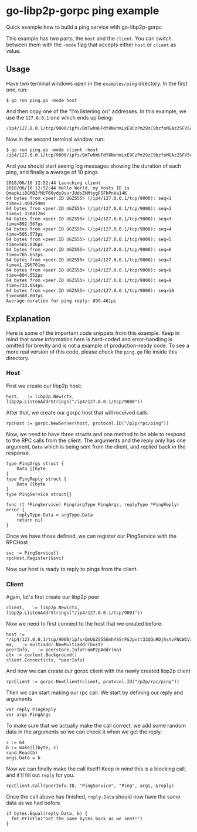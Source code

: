 # go-libp2p-gorpc ping example

Quick example how to build a ping service with go-libp2p-gorpc

This example has two parts, the `host` and the `client`. You can switch between
them with the `-mode` flag that accepts either `host` or `client` as value.

## Usage

Have two terminal windows open in the `examples/ping` directory. In the first
one, run:

```
$ go run ping.go -mode host
```

And then copy one of the "I'm listening on" addresses. In this example, we use
the `127.0.0.1` one which ends up being:

```
/ip4/127.0.0.1/tcp/9000/ipfs/QmTwhWUFdY8NvhmLxE9CzPm29zC9bzfoMGAz2SFV5cb26d
```

Now in the second terminal window, run:

```
$ go run ping.go -mode client -host /ip4/127.0.0.1/tcp/9000/ipfs/QmTwhWUFdY8NvhmLxE9CzPm29zC9bzfoMGAz2SFV5cb26d
```

And you should start seeing log messages showing the duration of each ping, and
finally a average of 10 pings.

```
2018/06/10 12:52:44 Launching client
2018/06/10 12:52:44 Hello World, my hosts ID is Qmapkii8GMB2fMUT66yds9surJUdsZHMtygFSFhPnHa14K
64 bytes from <peer.ID UGZS55> (/ip4/127.0.0.1/tcp/9000): seq=1 time=1.404259ms
64 bytes from <peer.ID UGZS55> (/ip4/127.0.0.1/tcp/9000): seq=2 time=1.338412ms
64 bytes from <peer.ID UGZS55> (/ip4/127.0.0.1/tcp/9000): seq=3 time=892.567µs
64 bytes from <peer.ID UGZS55> (/ip4/127.0.0.1/tcp/9000): seq=4 time=505.573µs
64 bytes from <peer.ID UGZS55> (/ip4/127.0.0.1/tcp/9000): seq=5 time=565.036µs
64 bytes from <peer.ID UGZS55> (/ip4/127.0.0.1/tcp/9000): seq=6 time=765.652µs
64 bytes from <peer.ID UGZS55> (/ip4/127.0.0.1/tcp/9000): seq=7 time=1.296701ms
64 bytes from <peer.ID UGZS55> (/ip4/127.0.0.1/tcp/9000): seq=8 time=804.552µs
64 bytes from <peer.ID UGZS55> (/ip4/127.0.0.1/tcp/9000): seq=9 time=733.054µs
64 bytes from <peer.ID UGZS55> (/ip4/127.0.0.1/tcp/9000): seq=10 time=688.807µs
Average duration for ping reply: 899.461µs
```

## Explanation

Here is some of the important code snippets from this example. Keep in mind
that some information here is hard-coded and error-handling is omitted for brevity
and is not a example of production-ready code. To see a more real version of
this code, please check the `ping.go` file inside this directory.

### Host

First we create our libp2p host:

```golang
host, _ := libp2p.New(ctx, libp2p.ListenAddrStrings("/ip4/127.0.0.1/tcp/9000"))
```

After that, we create our gorpc host that will received calls

```golang
rpcHost := gorpc.NewServer(host, protocol.ID("/p2p/rpc/ping"))
```

Now, we need to have three structs and one method to be able to respond to the
RPC calls from the client. The arguments and the reply only has one argument,
`Data` which is being sent from the client, and replied back in the response.

```golang
type PingArgs struct {
	Data []byte
}
type PingReply struct {
	Data []byte
}
type PingService struct{}

func (t *PingService) Ping(argType PingArgs, replyType *PingReply) error {
	replyType.Data = argType.Data
	return nil
}
```

Once we have those defined, we can register our PingService with the RPCHost

```golang
svc := PingService{}
rpcHost.Register(&svc)
```

Now our host is ready to reply to pings from the client.

### Client

Again, let's first create our libp2p peer

```golang
client, _ := libp2p.New(ctx, libp2p.ListenAddrStrings("/ip4/127.0.0.1/tcp/9001"))
```

Now we need to first connect to the host that we created before.

```golang
host := "/ip4/127.0.0.1/tcp/9000/ipfs/QmUGZS556mhYSSrFGJpxtt33QQuRDjhsYvFNCW1V3A4wjL"
ma, _ := multiaddr.NewMultiaddr(host)
peerInfo, _ := peerstore.InfoFromP2pAddr(ma)
ctx := context.Background()
client.Connect(ctx, *peerInfo)
```

And now we can create our gorpc client with the newly created libp2p client

```golang
rpcClient := gorpc.NewClient(client, protocol.ID("/p2p/rpc/ping"))
```

Then we can start making our rpc call. We start by defining our reply and arguments

```golang
var reply PingReply
var args PingArgs
```

To make sure that we actually make the call correct, we add some random data
in the arguments so we can check it when we get the reply.

```golang
c := 64
b := make([]byte, c)
rand.Read(b)
args.Data = b
```

Now we can finally make the call itself! Keep in mind this is a blocking call,
and it'll fill out `reply` for you.

```golang
rpcClient.Call(peerInfo.ID, "PingService", "Ping", args, &reply)
```

Once the call above has finished, `reply.Data` should now have the same data
as we had before

```golang
if bytes.Equal(reply.Data, b) {
  fmt.Println("Got the same bytes back as we sent!")
}
```
